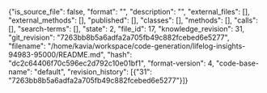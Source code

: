{"is_source_file": false, "format": "", "description": "", "external_files": [], "external_methods": [], "published": [], "classes": [], "methods": [], "calls": [], "search-terms": [], "state": 2, "file_id": 17, "knowledge_revision": 31, "git_revision": "7263bb8b5a6adfa2a705fb49c882fcebed6e5277", "filename": "/home/kavia/workspace/code-generation/lifelog-insights-94983-95000/README.md", "hash": "dc2c64406f70c596ec2d792c10e01bf1", "format-version": 4, "code-base-name": "default", "revision_history": [{"31": "7263bb8b5a6adfa2a705fb49c882fcebed6e5277"}]}